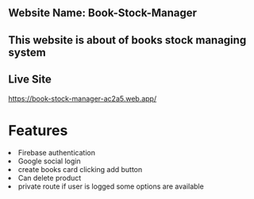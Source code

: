 ## Website Name: Book-Stock-Manager

## This website is about of books stock managing system
##  Live Site
https://book-stock-manager-ac2a5.web.app/

# Features

<li>Firebase authentication</li>
<li>Google social login</li>
<li>create books card clicking add button</li>
<li>Can delete product</li>
<li>private route if user is logged some options are available</li>
